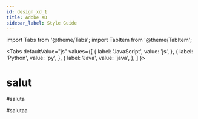 ```yaml
---
id: design_xd_1
title: Adobe XD
sidebar_label: Style Guide
---
```


import Tabs from '@theme/Tabs';
import TabItem from '@theme/TabItem';

<Tabs
  defaultValue="js"
  values={[
    { label: 'JavaScript', value: 'js', },
    { label: 'Python', value: 'py', },
    { label: 'Java', value: 'java', },
  ]
}>
<TabItem value="js">

# salut

</TabItem>
<TabItem value="py">

#saluta

</TabItem>
<TabItem value="java">

#salutaa

</TabItem>
</Tabs>

